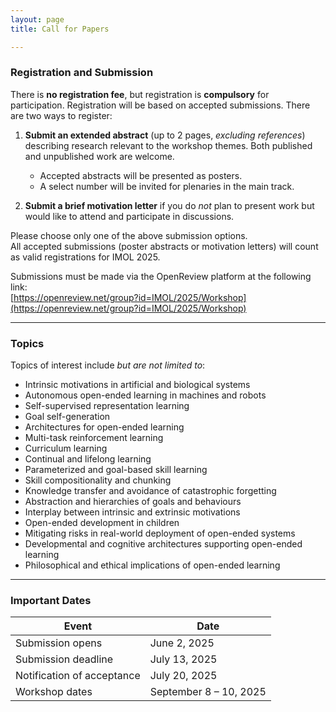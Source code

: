 ```yaml
---
layout: page
title: Call for Papers

---
```


### Registration and Submission

There is **no registration fee**, but registration is **compulsory** for participation. Registration will be based on accepted submissions. There are two ways to register:

1. **Submit an extended abstract** (up to 2 pages, _excluding references_) describing research relevant to the workshop themes. Both published and unpublished work are welcome.  
   - Accepted abstracts will be presented as posters.  
   - A select number will be invited for plenaries in the main track.

2. **Submit a brief motivation letter** if you do _not_ plan to present work but would like to attend and participate in discussions.

Please choose only one of the above submission options.  
All accepted submissions (poster abstracts or motivation letters) will count as valid registrations for IMOL 2025.

Submissions must be made via the OpenReview platform at the following link:  
[https://openreview.net/group?id=IMOL/2025/Workshop](https://openreview.net/group?id=IMOL/2025/Workshop)

---

### Topics

Topics of interest include _but are not limited to_:

- Intrinsic motivations in artificial and biological systems  
- Autonomous open-ended learning in machines and robots  
- Self-supervised representation learning  
- Goal self-generation  
- Architectures for open-ended learning  
- Multi-task reinforcement learning  
- Curriculum learning  
- Continual and lifelong learning  
- Parameterized and goal-based skill learning  
- Skill compositionality and chunking  
- Knowledge transfer and avoidance of catastrophic forgetting  
- Abstraction and hierarchies of goals and behaviours  
- Interplay between intrinsic and extrinsic motivations  
- Open-ended development in children  
- Mitigating risks in real-world deployment of open-ended systems  
- Developmental and cognitive architectures supporting open-ended learning  
- Philosophical and ethical implications of open-ended learning  

---

### Important Dates

| Event                       | Date                        |
|-----------------------------|-----------------------------|
| Submission opens            | June 2, 2025                |
| Submission deadline         | July 13, 2025               |
| Notification of acceptance  | July 20, 2025               |
| Workshop dates              | September 8 – 10, 2025      |
